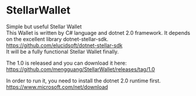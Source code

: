 # StellarWallet
Simple but useful Stellar Wallet  
This Wallet is written by C# language and dotnet 2.0 framework. 
It depends on the excellent library dotnet-stellar-sdk.  
https://github.com/elucidsoft/dotnet-stellar-sdk  
It will be a fully functional Stellar Wallet finally.  

The 1.0 is released and you can download it here:  
https://github.com/mengguang/StellarWallet/releases/tag/1.0  

In order to run it, you need to install the dotnet 2.0 runtime first.  
https://www.microsoft.com/net/download  
